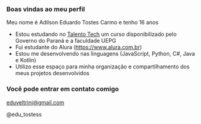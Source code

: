 ### Boas vindas ao meu perfil

Meu nome é Adilson Eduardo Tostes Carmo e tenho 16 anos

- Estou estudando no [Talento Tech](https://ead.uepg.br/site/talento_tech) um curso disponibilizado pelo Governo do Paraná e a faculdade UEPG
- Fui estudante do Alura (https://www.alura.com.br)
- Estou me desenvolvendo nas linguagens (JavaScript, Python, C#, Java e Kotlin)
- Utilizo esse espaço para minha organização e compartilhamento dos meus projetos desenvolvidos

### Você pode entrar em contato comigo

eduveltrini@gmail.com

@edu_tostess
